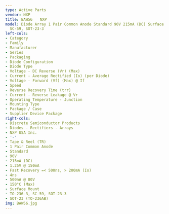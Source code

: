 ```yaml
---
type: Active Parts
vendor: NXP
title: BAW56　　NXP
model: Diode Array 1 Pair Common Anode Standard 90V 215mA (DC) Surface Mount TO-236-3,
  SC-59, SOT-23-3
left-cols:
- Category
- Family
- Manufacturer
- Series
- Packaging 
- Diode Configuration
- Diode Type
- Voltage - DC Reverse (Vr) (Max)
- Current - Average Rectified (Io) (per Diode)
- Voltage - Forward (Vf) (Max) @ If
- Speed
- Reverse Recovery Time (trr)
- Current - Reverse Leakage @ Vr
- Operating Temperature - Junction
- Mounting Type
- Package / Case
- Supplier Device Package
right-cols:
- Discrete Semiconductor Products
- Diodes - Rectifiers - Arrays
- NXP USA Inc.
- '-'
- Tape & Reel (TR) 
- 1 Pair Common Anode
- Standard
- 90V
- 215mA (DC)
- 1.25V @ 150mA
- Fast Recovery =< 500ns, > 200mA (Io)
- 4ns
- 500nA @ 80V
- 150°C (Max)
- Surface Mount
- TO-236-3, SC-59, SOT-23-3
- SOT-23 (TO-236AB)
img: BAW56.jpg
---
```

